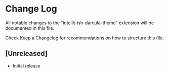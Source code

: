 # Change Log

All notable changes to the "intellij-ish-darcula-theme" extension will be
documented in this file.

Check [Keep a Changelog](http://keepachangelog.com/) for recommendations on how
to structure this file.

## [Unreleased]

- Initial release

